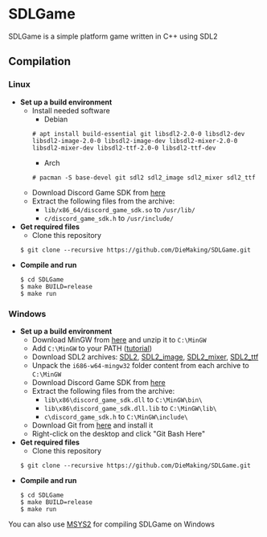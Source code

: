 # SDLGame
SDLGame is a simple platform game written in C++ using SDL2

## Compilation
### Linux
* **Set up a build environment**
	* Install needed software
		* Debian
		```
		# apt install build-essential git libsdl2-2.0-0 libsdl2-dev libsdl2-image-2.0-0 libsdl2-image-dev libsdl2-mixer-2.0-0 libsdl2-mixer-dev libsdl2-ttf-2.0-0 libsdl2-ttf-dev
		```
		* Arch
		```
		# pacman -S base-devel git sdl2 sdl2_image sdl2_mixer sdl2_ttf
		```
	* Download Discord Game SDK from [here](https://dl-game-sdk.discordapp.net/latest/discord_game_sdk.zip)
	* Extract the following files from the archive:
		* `lib/x86_64/discord_game_sdk.so` to `/usr/lib/`
		* `c/discord_game_sdk.h` to `/usr/include/`
* **Get required files**
	* Clone this repository
	```
	$ git clone --recursive https://github.com/DieMaking/SDLGame.git
	```
* **Compile and run**
	```
	$ cd SDLGame
	$ make BUILD=release
	$ make run
	```

### Windows
* **Set up a build environment**
	* Download MinGW from [here](https://sourceforge.net/projects/mingw-w64/files/Toolchains%20targetting%20Win32/Personal%20Builds/mingw-builds/8.1.0/threads-posix/dwarf/i686-8.1.0-release-posix-dwarf-rt_v6-rev0.7z/download) and unzip it to `C:\MinGW`
	* Add `C:\MinGW` to your PATH ([tutorial](https://www.howtogeek.com/118594/how-to-edit-your-system-path-for-easy-command-line-access/))
	* Download SDL2 archives:
		[SDL2](https://www.libsdl.org/release/SDL2-devel-2.0.10-mingw.tar.gz),
		[SDL2_image](https://www.libsdl.org/projects/SDL_image/release/SDL2_image-devel-2.0.5-mingw.tar.gz),
		[SDL2_mixer](https://www.libsdl.org/projects/SDL_mixer/release/SDL2_mixer-devel-2.0.4-mingw.tar.gz),
		[SDL2_ttf](https://www.libsdl.org/projects/SDL_ttf/release/SDL2_ttf-devel-2.0.15-mingw.tar.gz)
	* Unpack the `i686-w64-mingw32` folder content from each archive to `C:\MinGW`
	* Download Discord Game SDK from [here](https://dl-game-sdk.discordapp.net/latest/discord_game_sdk.zip)
	* Extract the following files from the archive:
		* `lib\x86\discord_game_sdk.dll` to `C:\MinGW\bin\`
		* `lib\x86\discord_game_sdk.dll.lib` to `C:\MinGW\lib\`
		* `c\discord_game_sdk.h` to `C:\MinGW\include\`
	* Download Git from [here](https://git-scm.com/download/win) and install it
	* Right-click on the desktop and click "Git Bash Here"
* **Get required files**
	* Clone this repository
	```
	$ git clone --recursive https://github.com/DieMaking/SDLGame.git
	```
* **Compile and run**
	```
	$ cd SDLGame
	$ make BUILD=release
	$ make run
	```

You can also use [MSYS2](https://www.msys2.org/) for compiling SDLGame on Windows
